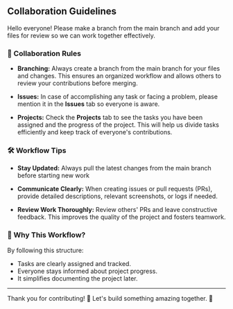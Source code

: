 ## Collaboration Guidelines

Hello everyone! Please make a branch from the main branch and add your files for review so we can work together effectively. 

### 🤝 Collaboration Rules

- **Branching:** Always create a branch from the main branch for your files and changes. This ensures an organized workflow and allows others to review your contributions before merging.

- **Issues:** In case of accomplishing any task or facing a problem, please mention it in the **Issues** tab so everyone is aware.

- **Projects:** Check the **Projects** tab to see the tasks you have been assigned and the progress of the project. This will help us divide tasks efficiently and keep track of everyone's contributions.

### 🛠️ Workflow Tips

- **Stay Updated:** Always pull the latest changes from the main branch before starting new work

- **Communicate Clearly:** When creating issues or pull requests (PRs), provide detailed descriptions, relevant screenshots, or logs if needed.

- **Review Work Thoroughly:** Review others' PRs and leave constructive feedback. This improves the quality of the project and fosters teamwork.

### 📖 Why This Workflow?

By following this structure:
- Tasks are clearly assigned and tracked.
- Everyone stays informed about project progress.
- It simplifies documenting the project later.

---

Thank you for contributing! 🚀 Let's build something amazing together. 🌟



